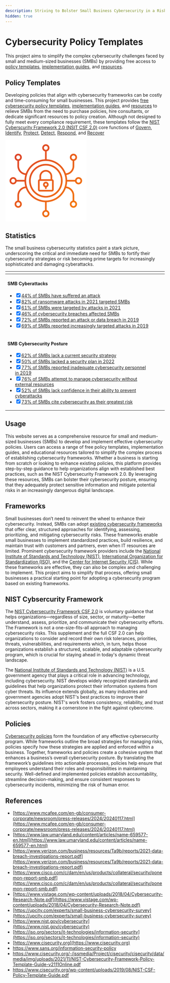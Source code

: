 ```yaml
---
description: Striving to Bolster Small Business Cybersecurity in a Risky World
hidden: true
---
```


# Cybersecurity Policy Templates

This project aims to simplify the complex cybersecurity challenges faced by small and medium-sized businesses (SMBs) by providing free access to [policy templates](pages/overview/template-overview.md), [implementation guides](pages/guides/guides.md), and [resources](pages/resources/resources.md).

## Policy Templates

Developing policies that align with cybersecurity frameworks can be costly and time-consuming for small businesses. This project provides [free cybersecurity policy templates](pages/overview/template-overview.md), [implementation guides](pages/guides/guides.md), and [resources](pages/resources/resources.md) to relieve SMBs from the need to purchase policies, hire consultants, or dedicate significant resources to policy creation. Although not designed to fully meet every compliance requirement, these templates follow the [NIST Cyberscurity Framework 2.0 (NSIT CSF 2.0)](https://www.nist.gov/cyberframework) core functions of [Govern](pages/govern/govern.md), [Identify](pages/identify/identify.md), [Protect](pages/protect/protect.md), [Detect](pages/detect/detect.md), [Respond](pages/respond/respond.md), and [Recover](pages/recover/)

![Bolstering SMB Cybersecurity](img/icon.png)

## Statistics

The small business cybersecurity statistics paint a stark picture, underscoring the critical and immediate need for SMBs to fortify their cybersecurity strategies or risk becoming prime targets for increasingly sophisticated and damaging cyberattacks.

<table data-card-size="large" data-view="cards"><thead><tr><th></th><th data-hidden></th><th data-hidden></th><th data-hidden data-card-target data-type="content-ref"></th></tr></thead><tbody><tr><td><h4>SMB Cyberattacks</h4><ul class="contains-task-list"><li><input type="checkbox" checked><a href="https://www.mcafee.com/en-gb/consumer-corporate/newsroom/press-releases/2024/20240117.html">44% of SMBs have suffered an attack</a></li><li><input type="checkbox" checked><a href="https://www.law.umaryland.edu/content/articles/name-659577-en.html">82% of ransomware attacks in 2021 targeted SMBs</a></li><li><input type="checkbox" checked><a href="https://www.mcafee.com/en-gb/consumer-corporate/newsroom/press-releases/2024/20240117.html">61% of SMBs were targeted by attacks in 2021</a></li><li><input type="checkbox" checked><a href="https://www.verizon.com/business/resources/Ta9b/reports/2021-data-breach-investigations-report.pdf">46% of cybersecurity breaches affected SMBs</a></li><li><input type="checkbox" checked><a href="https://www.cisco.com/c/dam/en/us/products/collateral/security/ponemon-report-smb.pdf">72% of SMBs reported an attack or data breach in 2019</a></li><li><input type="checkbox" checked><a href="https://www.cisco.com/c/dam/en/us/products/collateral/security/ponemon-report-smb.pdf">69% of SMBs reported increasingly targeted attacks in 2019</a></li></ul></td><td></td><td></td><td></td></tr><tr><td><h4>SMB Cybersecurity Posture</h4><ul class="contains-task-list"><li><input type="checkbox" checked><a href="https://www.vistage.com/wp-content/uploads/2018/04/Cybersecurity-Research-Note.pdf">62% of SMBs lack a current security strategy</a></li><li><input type="checkbox" checked><a href="https://upcity.com/experts/small-business-cybersecurity-surve">50% of SMBs lacked a security plan in 2022</a></li><li><input type="checkbox" checked><a href="https://www.cisco.com/c/dam/en/us/products/collateral/security/ponemon-report-smb.pdf">77% of SMBs reported inadequate cybersecurity personnel in 2019</a></li><li><input type="checkbox" checked><a href="https://www.vistage.com/wp-content/uploads/2018/04/Cybersecurity-Research-Note.pdf">76% of SMBs attempt to manage cybersecurity without external resources</a></li><li><input type="checkbox" checked><a href="https://www.mcafee.com/en-gb/consumer-corporate/newsroom/press-releases/2024/20240117.html">52% of SMBs lack confidence in their ability to prevent cyberattacks</a></li><li><input type="checkbox" checked><a href="https://www.mcafee.com/en-gb/consumer-corporate/newsroom/press-releases/2024/20240117.html">73% of SMBs cite cybersecurity as their greatest risk</a></li></ul></td><td></td><td></td><td></td></tr></tbody></table>

## Usage

This website serves as a comprehensive resource for small and medium-sized businesses (SMBs) to develop and implement effective cybersecurity policies. Users can access a range of free policy templates, implementation guides, and educational resources tailored to simplify the complex process of establishing cybersecurity frameworks. Whether a business is starting from scratch or looking to enhance existing policies, this platform provides step-by-step guidance to help organizations align with established best practices, such as the NIST Cybersecurity Framework 2.0. By leveraging these resources, SMBs can bolster their cybersecurity posture, ensuring that they adequately protect sensitive information and mitigate potential risks in an increasingly dangerous digital landscape.

## Frameworks

Small businesses don’t need to reinvent the wheel to enhance their cybersecurity. Instead, SMBs can adopt [existing cybersecurity frameworks](pages/resources/frameworks.md) that offer clear, structured approaches for identifying, assessing, prioritizing, and mitigating cybersecurity risks. These frameworks enable small businesses to implement standardized practices, build resilience, and maintain trust with customers and partners, even when IT resources are limited. Prominent cybersecurity framework providers include the [National Institute of Standards and Technology (NIST)](https://www.nist.gov/cybersecurity), [International Organization for Standardization (ISO)](https://iso.org/sectors/it-technologies/information-security), and the [Center for Internet Security (CIS)](https://www.cisecurity.org). While these frameworks are effective, they can also be complex and challenging to implement. This project aims to simplify that process, offering small businesses a practical starting point for adopting a cybersecurity program based on existing frameworks.

## NIST Cybsercurity Framework

The [NIST Cybersecurity Framework CSF 2.0](/pages/framework/framework.md) is voluntary guidance that helps organizations—regardless of size, sector, or maturity—better understand, assess, prioritize, and communicate their cybersecurity efforts. The Framework is not a one-size-fits-all approach to managing cybersecurity risks. This supplement and the full CSF 2.0 can help organizations to consider and record their own risk tolerances, priorities, threats, vulnerabilities, and requirements which, in turn, helps those organizations establish a structured, scalable, and adaptable cybersecurity program, which is crucial for staying ahead in today's dynamic threat landscape.

The [National Institute of Standards and Technology (NIST)](https://www.nist.gov/cybersecurity) is a U.S. government agency that plays a critical role in advancing technology, including cybersecurity. NIST develops widely recognized standards and guidelines that help organizations protect their information systems from cyber threats. Its influence extends globally, as many industries and government agencies adopt NIST's best practices to improve their cybersecurity posture. NIST's work fosters consistency, reliability, and trust across sectors, making it a cornerstone in the fight against cybercrime.

## Policies

[Cybersecurity policies](/pages/overview/template-overview.md) form the foundation of any effective cybersecurity program. While frameworks outline the broad strategies for managing risks, policies specify how these strategies are applied and enforced within a business. Together, frameworks and policies create a cohesive system that enhances a business’s overall cybersecurity posture. By translating the framework’s guidelines into actionable processes, policies help ensure that employees understand their roles and responsibilities in maintaining security. Well-defined and implemented policies establish accountability, streamline decision-making, and ensure consistent responses to cybersecurity incidents, minimizing the risk of human error.

## References

* [https://www.mcafee.com/en-gb/consumer-corporate/newsroom/press-releases/2024/20240117.html](https://www.mcafee.com/en-gb/consumer-corporate/newsroom/press-releases/2024/20240117.html)
* [https://www.law.umaryland.edu/content/articles/name-659577-en.html](https://www.law.umaryland.edu/content/articles/name-659577-en.html)
* [https://www.verizon.com/business/resources/Ta9b/reports/2021-data-breach-investigations-report.pdf](https://www.verizon.com/business/resources/Ta9b/reports/2021-data-breach-investigations-report.pdf)
* [https://www.cisco.com/c/dam/en/us/products/collateral/security/ponemon-report-smb.pdf](https://www.cisco.com/c/dam/en/us/products/collateral/security/ponemon-report-smb.pdf)
* [https://www.vistage.com/wp-content/uploads/2018/04/Cybersecurity-Research-Note.pdf](https://www.vistage.com/wp-content/uploads/2018/04/Cybersecurity-Research-Note.pdf)
* [https://upcity.com/experts/small-business-cybersecurity-survey](https://upcity.com/experts/small-business-cybersecurity-survey)
* [https://www.nist.gov/cybersecurity](https://www.nist.gov/cybersecurity)
* [https://iso.org/sectors/it-technologies/information-security](https://iso.org/sectors/it-technologies/information-security)
* [https://www.cisecurity.org](https://www.cisecurity.org)
* <https://www.sans.org/information-security-policy>
* <https://www.cisecurity.org/-/jssmedia/Project/cisecurity/cisecurity/data/media/img/uploads/2021/11/NIST-Cybersecurity-Framework-Policy-Template-Guide-v2111Online.pdf>
* <https://www.cisecurity.org/wp-content/uploads/2019/08/NIST-CSF-Policy-Template-Guide.pdf>
